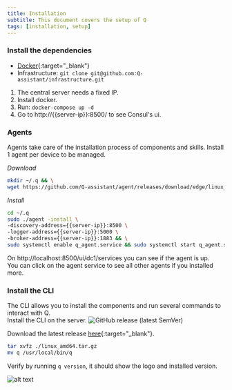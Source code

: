 ```yaml
---
title: Installation
subtitle: This document covers the setup of Q
tags: [installation, setup]
---
```


### Install the dependencies  

- [Docker](https://docs.docker.com/install/linux/docker-ce/ubuntu/){:target="_blank"}
- Infrastructure: ```git clone git@github.com:Q-assistant/infrastructure.git```

1. The central server needs a fixed IP.  
1. Install docker.  
2. Run: ```docker-compose up -d```  
3. Go to http://{{server-ip}}:8500/ to see Consul's ui.  

### Agents
Agents take care of the installation process of components and skills.
Install 1 agent per device to be managed.  

*Download*
```bash
mkdir ~/.q && \
wget https://github.com/Q-assistant/agent/releases/download/edge/linux_amd64.tar.gz -O - | tar -xz -C ~/.q
```

*Install*
```bash
cd ~/.q
sudo ./agent -install \
-discovery-address={{server-ip}}:8500 \
-logger-address={{server-ip}}:5000 \
-broker-address={{server-ip}}:1883 && \
sudo systemctl enable q_agent.service && sudo systemctl start q_agent.service
```

On http://localhost:8500/ui/dc1/services you can see if the agent is up.  
You can click on the agent service to see all other agents if you installed more.  


### Install the CLI  
The CLI allows you to install the components and run several commands to interact with Q.  
Install the CLI on the server.
![GitHub release (latest SemVer)](https://img.shields.io/github/v/release/q-assistant/cli?sort=semver)

Download the latest release [here](https://github.com/Q-assistant/cli/releases){:target="_blank"}.
```bash
tar xvfz ./linux_amd64.tar.gz  
mv q /usr/local/bin/q
```

Verify by running ```q version```, it should show the logo and installed version.  

![alt text](https://q-assistant.github.io/uploads/doc/01.png "q version")
